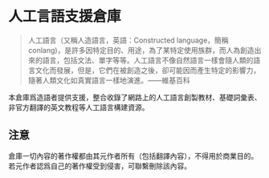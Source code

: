 # 人工言語支援倉庫

>人工語言（又稱人造語言，英語：Constructed language，簡稱conlang)，是許多因特定目的、用途，為了某特定使用族群，而人為創造出來的語言，包括文法、單字等等。人工語言不像自然語言一樣會隨人類的語言文化而發展，但是，它們在被創造之後，卻可能因而產生特定的影響力，隨著人類文化如真實語言一樣地演進。——維基百科

本倉庫爲造語者提供支援，整合收錄了網路上的人工語言創製教材、基礎詞彙表、非官方翻譯的英文教程等人工語言構建資源。
## 注意

倉庫一切內容的著作權都由其元作者所有（包括翻譯內容），不得用於商業目的。若元作者認爲自己的著作權受到侵害，可聯繫刪除該內容。
